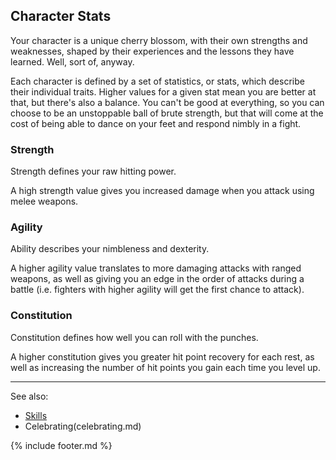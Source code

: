 ## Character Stats

Your character is a unique cherry blossom, with their own strengths and weaknesses, shaped by their experiences and the lessons they have learned. Well, sort of, anyway. 

Each character is defined by a set of statistics, or stats, which describe their individual traits. Higher values for a given stat mean you are better at that, but there's also a balance. You can't be good at everything, so you can choose to be an unstoppable ball of brute strength, but that will come at the cost of being able to dance on your feet and respond nimbly in a fight. 

### Strength
Strength defines your raw hitting power.

A high strength value gives you increased damage when you attack using melee weapons.

### Agility
Ability describes your nimbleness and dexterity.

A higher agility value translates to more damaging attacks with ranged weapons, as well as giving you an edge in the order of attacks during a battle (i.e. fighters with higher agility will get the first chance to attack).

### Constitution
Constitution defines how well you can roll with the punches.

A higher constitution gives you greater hit point recovery for each rest, as well as increasing the number of hit points you gain each time you level up.


---

See also:
 - [Skills](../locations/trade_school/study.md)
 - Celebrating(celebrating.md)

{% include footer.md %}
